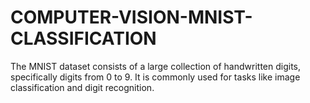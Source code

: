 # COMPUTER-VISION-MNIST-CLASSIFICATION
The MNIST dataset consists of a large collection of handwritten digits, specifically digits from 0  to 9. It is commonly used for tasks like image classification and digit recognition.
